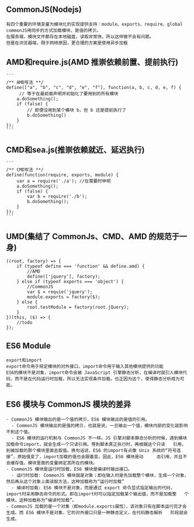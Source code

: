 ## CommonJS(Nodejs)
    有四个重要的环境变量为模块化的实现提供支持：module、exports、require、global
    commonJS用同步的方式加载模块，是值的拷贝。
    在服务端，模块文件都存在本地磁盘，读取非常快，所以这样做不会有问题。
    但是在浏览器端，限于网络原因，更合理的方案是使用异步加载

## AMD和require.js(AMD 推崇依赖前置、提前执行)
    ```
    /** AMD写法 **/
    define(["a", "b", "c", "d", "e", "f"], function(a, b, c, d, e, f) { 
         // 等于在最前面声明并初始化了要用到的所有模块
        a.doSomething();
        if (false) {
            // 即便没用到某个模块 b，但 b 还是提前执行了
            b.doSomething()
        } 
    });
    ```

## CMD和sea.js(推崇依赖就近、延迟执行)
    ```
    /** CMD写法 **/
    define(function(require, exports, module) {
        var a = require('./a'); //在需要时申明
        a.doSomething();
        if (false) {
            var b = require('./b');
            b.doSomething();
        }
    });
    ```

## UMD(集结了 CommonJs、CMD、AMD 的规范于一身)
```
((root, factory) => {
    if (typeof define === 'function' && define.amd) {
        //AMD
        define(['jquery'], factory);
    } else if (typeof exports === 'object') {
        //CommonJS
        var $ = requie('jquery');
        module.exports = factory($);
    } else {
        root.testModule = factory(root.jQuery);
    }
})(this, ($) => {
    //todo
});
```

## ES6 Module
    export和import
    export命令用于规定模块的对外接口，import命令用于输入其他模块提供的功能
    ES6的模块不是对象，import命令会被 JavaScript 引擎静态分析，在编译时就引入模块代码，而不是在代码运行时加载，所以无法实现条件加载。也正因为这个，使得静态分析成为可能。

## ES6 模块与 CommonJS 模块的差异
    - CommonJS 模块输出的是一个值的拷贝，ES6 模块输出的是值的引用。
      - CommonJS 模块输出的是值的拷贝，也就是说，一旦输出一个值，模块内部的变化就影响不到这个值。
      - ES6 模块的运行机制与 CommonJS 不一样。JS 引擎对脚本静态分析的时候，遇到模块加载命令import，就会生成一个只读引用。等到脚本真正执行时，再根据这个只读   引用，到被加载的那个模块里面去取值。换句话说，ES6 的import有点像 Unix 系统的“符号连接”，原始值变了，import加载的值也会跟着变。因此，ES6 模块是动     态引用，并且不会缓存值，模块里面的变量绑定其所在的模块。
    - CommonJS 模块是运行时加载，ES6 模块是编译时输出接口。
      - 运行时加载: CommonJS 模块就是对象；即在输入时是先加载整个模块，生成一个对象，然后再从这个对象上面读取方法，这种加载称为“运行时加载”
      - 编译时加载: ES6 模块不是对象，而是通过 export 命令显式指定输出的代码，import时采用静态命令的形式。即在import时可以指定加载某个输出值，而不是加载整   个模块，这种加载称为“编译时加载”。
    - CommonJS 加载的是一个对象（即module.exports属性），该对象只有在脚本运行完才会生成。而 ES6 模块不是对象，它的对外接口只是一种静态定义，在代码静态解析   阶段就会生成。


